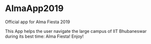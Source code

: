 # AlmaApp2019
Official app for Alma Fiesta 2019

This App helps the user navigate the large campus of IIT Bhubaneswar during its best time: Alma Fiesta! Enjoy! 
